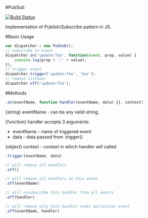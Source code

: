 #PubSub 

[![Build Status](https://travis-ci.org/romantaraban/pubsub.svg?branch=master)](https://travis-ci.org/romantaraban/pubsub)

Implementation of Publish/Subscribe pattern in JS.

#Basic Usage
```javascript
var dispatcher = new PubSub();
// subscribe to event
dispatcher.on('update:foo', function(event, prop, value) {
    console.log(prop + ':' + value);
});
// trigger event
dispatcher.trigger('update:foo', 'bar');
// remove listener
dispatcher.off('update:foo');

```

#Methods
```javascript
.on(eventName, function handler(eventName, data) {}, context)
```
{string} eventName -  can be any valid string;

{function} handler accepts 3 arguments:
- eventName - name of triggered event
- data - data passed from .trigger()

{object} context - context in which handler will called

```javascript
.trigger(eventName, data)
```

```javascript
// will remove all handlers
.off()

// will remove all handlers on this event
.off(eventName)

// will unsubscribe this handler from all events
.off(handler)

// will remove only this handler under particular event
.off(eventName, handler) 
```
